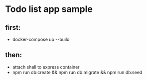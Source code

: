 Todo list app sample
========================
first:
-------------------------
 * docker-compose up --build

then:
-------------------------
* attach shell to express container
* npm run db:create && npm run db:migrate && npm run db:seed

